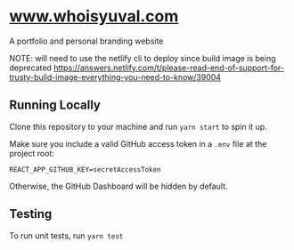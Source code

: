 # www.whoisyuval.com
A portfolio and personal branding website

NOTE: will need to use the netlify cli to deploy since build image is being deprecated
https://answers.netlify.com/t/please-read-end-of-support-for-trusty-build-image-everything-you-need-to-know/39004

## Running Locally

Clone this repository to your machine and run ```yarn start``` to spin it up.

Make sure you include a valid GitHub access token in a ```.env``` file at the project root: 

```REACT_APP_GITHUB_KEY=secretAccessToken```

Otherwise, the GitHub Dashboard will be hidden by default. 

## Testing

To run unit tests, run ```yarn test```
